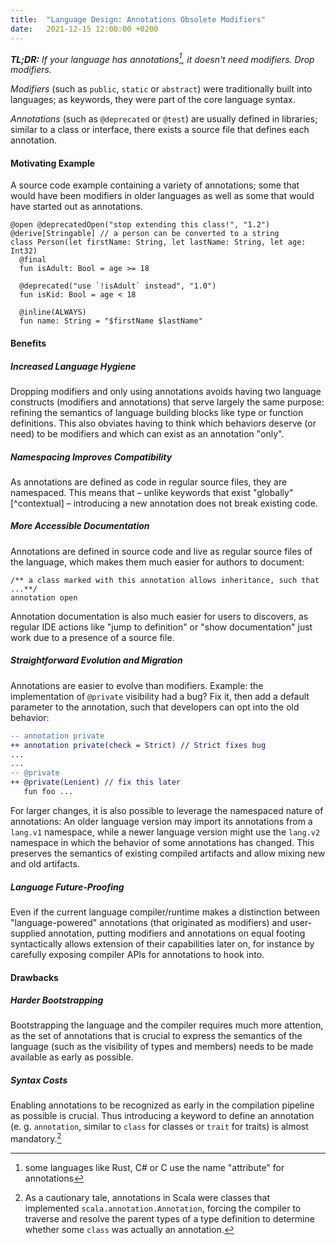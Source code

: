 ```yaml
---
title:  "Language Design: Annotations Obsolete Modifiers"
date:   2021-12-15 12:00:00 +0200
---
```


_**TL;DR:** If your language has annotations[^attributes], it doesn't need modifiers. Drop modifiers._

_Modifiers_ (such as `public`, `static` or `abstract`) were traditionally built into languages;
as keywords, they were part of the core language syntax.

_Annotations_ (such as `@deprecated` or `@test`) are usually defined in libraries; similar to a class or interface,
there exists a source file that defines each annotation.


#### Motivating Example

A source code example containing a variety of annotations;
some that would have been modifiers in older languages as well as some that would have started out as annotations. 

```
@open @deprecatedOpen("stop extending this class!", "1.2")
@derive[Stringable] // a person can be converted to a string
class Person(let firstName: String, let lastName: String, let age: Int32)
  @final
  fun isAdult: Bool = age >= 18

  @deprecated("use `!isAdult` instead", "1.0")
  fun isKid: Bool = age < 18

  @inline(ALWAYS)
  fun name: String = "$firstName $lastName"
```


#### Benefits

##### Increased Language Hygiene

Dropping modifiers and only using annotations avoids having two language constructs (modifiers and annotations) that
serve largely the same purpose: refining the semantics of language building blocks like type or function definitions.
This also obviates having to think which behaviors deserve (or need) to be modifiers and which can exist as an annotation "only".


##### Namespacing Improves Compatibility

As annotations are defined as code in regular source files, they are namespaced. This means that – unlike keywords that
exist "globally"[^contextual] – introducing a new annotation does not break existing code.


##### More Accessible Documentation

Annotations are defined in source code and live as regular source files of the language, which makes them much easier
for authors to document:

```
/** a class marked with this annotation allows inheritance, such that ...**/
annotation open
```

Annotation documentation is also much easier for users to discovers, as regular IDE actions like "jump to definition"
or "show documentation" just work due to a presence of a source file. 


##### Straightforward Evolution and Migration 

Annotations are easier to evolve than modifiers. Example: the implementation of `@private` visibility had a bug?
Fix it, then add a default parameter to the annotation, such that developers can opt into the old behavior:

```diff
-- annotation private
++ annotation private(check = Strict) // Strict fixes bug
...
...
-- @private
++ @private(Lenient) // fix this later
   fun foo ...
```

For larger changes, it is also possible to leverage the namespaced nature of annotations:
An older language version may import its annotations from a `lang.v1` namespace, while a newer language version might
use the `lang.v2` namespace in which the behavior of some annotations has changed.
This preserves the semantics of existing compiled artifacts and allow mixing new and old artifacts.


##### Language Future-Proofing

Even if the current language compiler/runtime makes a distinction between "language-powered" annotations (that originated
as modifiers) and user-supplied annotation, putting modifiers and annotations on equal footing syntactically allows
extension of their capabilities later on, for instance by carefully exposing compiler APIs for annotations to hook into.


#### Drawbacks

##### Harder Bootstrapping

Bootstrapping the language and the compiler requires much more attention, as the set of annotations that is crucial to
express the semantics of the language (such as the visibility of types and members) needs to be made available as early
as possible.


##### Syntax Costs

Enabling annotations to be recognized as early in the compilation pipeline as possible is crucial. Thus introducing a
keyword to define an annotation (e. g. `annotation`, similar to `class` for classes or `trait` for traits) is almost
mandatory.[^scala-annotations]


[^attributes]: some languages like Rust, C# or C use the name "attribute" for annotations
[^scala-annotations]: As a cautionary tale, annotations in Scala were classes that implemented `scala.annotation.Annotation`, forcing the compiler to traverse and resolve the parent types of a type definition to determine whether some `class` was actually an annotation.